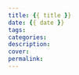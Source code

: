 ```yaml
---
title: {{ title }}
date: {{ date }}
tags:
categories: 
description: 
cover:
permalink: 
---
```

